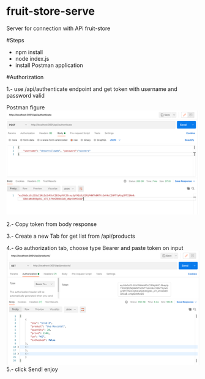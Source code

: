 # fruit-store-serve
 Server for connection with APi fruit-store

#Steps
* npm install
* node index.js
* install Postman application


#Authorization

1.- use /api/authenticate endpoint and get token with username and password valid

Postman figure
![img_1.png](img_1.png)

2.- Copy token from body response

3.- Create a new Tab for get list from /api/products

4.- Go authorization tab, choose type Bearer and paste token on input
![img_2.png](img_2.png)
5.- click Send! enjoy




